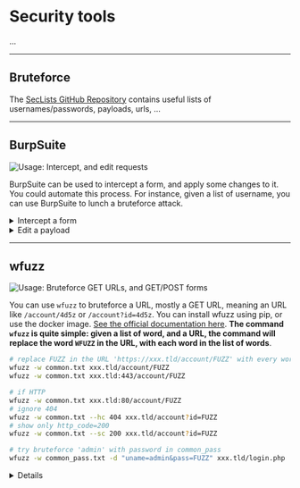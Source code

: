# Security tools

...

<hr class="sl">

## Bruteforce

The [SecLists GitHub Repository](https://github.com/danielmiessler/SecLists/) contains useful lists of usernames/passwords, payloads, urls, ...

<hr class="sr">

## BurpSuite

![Usage: Intercept, and edit requests](https://img.shields.io/badge/usage-Intercept,%20and%20edit%20requests-ffd700)

BurpSuite can be used to intercept a form, and apply some changes to it. You could automate this process. For instance, given a list of username, you can use BurpSuite to lunch a bruteforce attack.

<details class="details-e">
<summary>Intercept a form</summary>

Start a new project in BurpSuite and **start listening** (Proxy > Intercept > On). Then, open the page with the form in your browser.

You need to configure, and **enable, your browser proxy to redirect any requests to localhost** (127.0.0.1).

* Check your browser settings
* Or, use BurpSuite extension

Now, any request will be opened inside BurpSuite, in the tab target. Click on **Forward** to process request that you don't want to work on.

**Note**: if you try loading some webpage, but it takes a lot of time, that's because the request is pending in BurpSuite.
</details>

<details class="details-e">
<summary>Edit a payload</summary>

A payload is the form data that is stored in the request. For instance, when submitting a login form, you will most likely have: `username=toto&password=otot`. Once you intercepted such a request, instead of clicking on "forward", right-click on it, and select "sent to intruder". Then go to intruder tab.

* **Positions**: can be used to select attack mode, and injectable data
  * **Attack mode**: select cluster bomb
  * **Add "$"** before and after any injectable data. These blocks of "$something$" will be later referred with "$1" for the first block, "$2" for the second block...
* **Payload**: here you can select how to fill each of the injectable fields.

Start the attack. If a response is different from others, then it should be worth it to try it manually.

</details>

<hr class="sl">

## wfuzz

![Usage: Bruteforce GET URLs, and GET/POST forms](https://img.shields.io/badge/usage-Bruteforce%20GET%20URLs,%20and%20GET,%20or%20POST%20forms-ffd700)

You can use `wfuzz` to bruteforce a URL, mostly a GET URL, meaning an URL like `/account/4d5z` or `/account?id=4d5z`. You can install wfuzz using pip, or use the docker image. [See the official documentation here](https://wfuzz.readthedocs.io/en/latest/index.html). **The command `wfuzz` is quite simple: given a list of word, and a URL, the command will replace the word `WFUZZ` in the URL, with each word in the list of words**.

```bash
# replace FUZZ in the URL 'https://xxx.tld/account/FUZZ' with every word (one word=one line) in common.txt
wfuzz -w common.txt xxx.tld/account/FUZZ
wfuzz -w common.txt xxx.tld:443/account/FUZZ

# if HTTP
wfuzz -w common.txt xxx.tld:80/account/FUZZ
# ignore 404
wfuzz -w common.txt --hc 404 xxx.tld/account?id=FUZZ
# show only http_code=200
wfuzz -w common.txt --sc 200 xxx.tld/account?id=FUZZ

# try bruteforce 'admin' with password in common_pass
wfuzz -w common_pass.txt -d "uname=admin&pass=FUZZ" xxx.tld/login.php
```

<details class="details-e">
<summary>Details</summary><br>

<details class="details-e">
<summary>Using docker</summary>

If you are using docker (easy to install with Docker Hub on Windows):

* `docker pull ghcr.io/xmendez/wfuzz`
* `docker run -it ghcr.io/xmendez/wfuzz wfuzz -h` (wfuzz -h)
</details>

<details class="details-e">
<summary>Useful Parameters</summary>

* `-w path`: a path to a file with a list of word (one per line)
* `--d "uname=FUZZ"`: for a post request
* `-z`: specify the kind of payload (ex: file, stdin...). Read the documentation.
</details>

<details class="details-e">
<summary>Parameters to reduce the number of results</summary>

You can reduce the number of requests shown after fuzzing. You have

* `--hl n`: hide results for which the number of lines is not `n`
* `--sl n`: show results only if the number of lines is  `n`

You got `l` for lines, `-w` for words, `h` for characters, `c` for HTTP code. You can specify multiples values by separating them with `,` (comma).
</details>
</details>